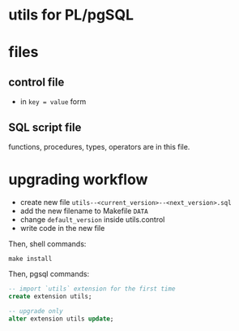 # utils for PL/pgSQL

# files

## control file

- in `key = value` form

## SQL script file

functions, procedures, types, operators are in this file.

# upgrading workflow

- create new file `utils--<current_version>--<next_version>.sql`
- add the new filename to Makefile `DATA`
- change `default_version` inside utils.control
- write code in the new file

Then, shell commands:

```shell
make install
```

Then, pgsql commands:

```sql
-- import `utils` extension for the first time
create extension utils;

-- upgrade only
alter extension utils update;
```
